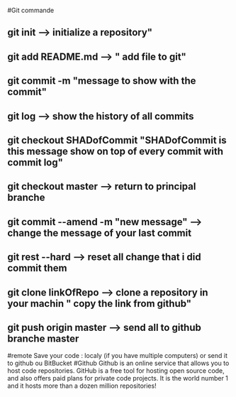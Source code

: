 #Git commande
## git init  --> initialize a repository"
## git add  README.md   --> " add file to git"
## git commit -m "message to show with the commit" 
## git log     --> show the history of all commits
## git checkout SHADofCommit    "SHADofCommit is this message show on top of every commit with commit log"
## git checkout master  --> return to principal branche
## git commit --amend -m "new message"   --> change the message of your last commit
## git rest --hard    --> reset all change that i did commit them
## git clone linkOfRepo  --> clone a repository in your machin " copy the link from github"
## git push origin master  --> send all to github branche master

#remote 
Save your code :
localy (if you have multiple computers) or send it to github ou BitBucket
#Github
Github is an online service that allows you to host code repositories. GitHub is a free tool for hosting open source code, and also offers paid plans for private code projects. It is the world number 1 and it hosts more than a dozen million repositories!
